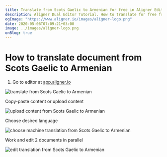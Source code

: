 ```yaml
---
title: Translate from Scots Gaelic to Armenian for free in Aligner Editor
description: Aligner Dual Editor Tutorial. How to translate for free from Scots Gaelic to Armenian. Aligner is multilingual document management platform. 
ogImage: "https://www.aligner.io/images/aligner-logo.png"
date: 2020-05-06T07:09:21+03:00
image: ../images/aligner-logo.png
onBlog: true
---
```


# How to translate document from Scots Gaelic to Armenian

1. Go to editor at [app.aligner.io](https://app.aligner.io "Aligner App web page")

![translate from Scots Gaelic to Armenian](../aligner-blank-editor.png "translate from Scots Gaelic to Armenian")

Copy-paste content or upload content

![upload content from Scots Gaelic to Armenian](../aligner-uploaded-document.png "upload content from Scots Gaelic to Armenian")

Choose desired language

![choose machine translation from Scots Gaelic to Armenian](../aligner-language-dropdown.png "choose machine translation from Scots Gaelic to Armenian")

Work and edit 2 documents in parallel

![edit translation from Scots Gaelic to Armenian](../aligner-double-sitded-editor.png "edit translation from Scots Gaelic to Armenian")

